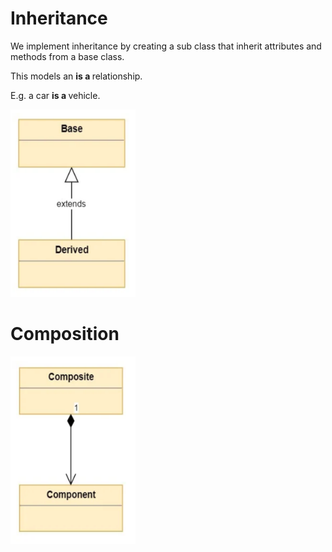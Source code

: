 # Inheritance

We implement inheritance by creating a sub class that inherit attributes and methods from a base class.

This models an <strong> is a </strong> relationship.

E.g. a car <strong> is a </strong> vehicle.

<img src="img/Inheritance.png" width="200" height ="300">







# Composition

<img src="img/Composition.png" width="200" height ="300">
